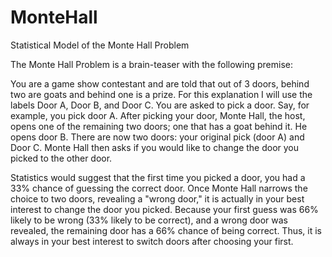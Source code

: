 # MonteHall
Statistical Model of the Monte Hall Problem


The Monte Hall Problem is a brain-teaser with the following premise:

You are a game show contestant and are told that out of 3 doors, behind two are goats and behind one is a prize. For this explanation I will use the labels Door A, Door B, and Door C. You are asked to pick a door. Say, for example, you pick door A. After picking your door, Monte Hall, the host, opens one of the remaining two doors; one that has a goat behind it. He opens door B. There are now two doors: your original pick (door A) and Door C. Monte Hall then asks if you would like to change the door you picked to the other door.

Statistics would suggest that the first time you picked a door, you had a 33% chance of guessing the correct door. Once Monte Hall narrows the choice to two doors, revealing a "wrong door," it is actually in your best interest to change the door you picked. Because your first guess was 66% likely to be wrong (33% likely to be correct), and a wrong door was revealed, the remaining door has a 66% chance of being correct. Thus, it is always in your best interest to switch doors after choosing your first.

